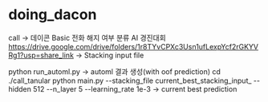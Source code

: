 # doing_dacon
call -> 데이콘 Basic 전화 해지 여부 분류 AI 경진대회
https://drive.google.com/drive/folders/1r8TYvCPXc3Usn1ufLexpYcf2rGKYVRg1?usp=share_link -> Stacking input file

python run_automl.py -> automl 결과 생성(with oof prediction)
cd ./call_tanular
python main.py --stacking_file current_best_stacking_input_ --hidden 512 --n_layer 5 --learning_rate 1e-3 -> current best prediction
